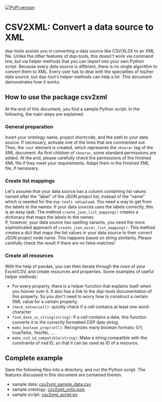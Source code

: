 [![PyPI version](https://badge.fury.io/py/dsp-tools.svg)](https://badge.fury.io/py/dsp-tools)

# CSV2XML: Convert a data source to XML
dsp-tools assists you in converting a data source like CSV/XLSX to an XML file. Unlike the other features of dsp-tools,
this doesn't work via command line, but via helper methods that you can import into your own Python script. Because
every data source is different, there is no single algorithm to convert them to XML. Every user has to deal with the 
specialties of his/her data source, but dsp-tool's helper methods can help a lot. This document demonstrates how it 
works. 

## How to use the package csv2xml
At the end of this document, you find a sample Python script. In the following, the main steps are explained. 

### General preparation
Insert your ontology name, project shortcode, and the path to your data source. If necessary, activate one of the lines
that are commented out.  
Then, the `root` element is created, which represents the `<knora>` tag of the XML document. As first children of 
`<knora>`, some standard permissions are added. At the end, please carefully check the permissions of the finished XML
file if they meet your requirements. Adapt them in the finished XML file, if necessary.

### Create list mappings
Let's assume that your data source has a column containing list values named after the "label" of the JSON project list, 
instead of the "name" which is needed for the `dsp-tools xmlupload`. You need a way to get from the labels to the names.
If your data sources uses the labels correctly, this is an easy task: The method `create_json_list_mapping()` creates a
dictionary that maps the labels to the names.  
If, however, your data source has spelling variants, you need the more sophisticated approach of 
`create_json_excel_list_mapping()`: This method creates a dict that maps the list values in your data source to their 
correct JSON project node name. This happens based on string similarity. Please carefully check the result if there are
no false matches!

### Create all resources
With the help of pandas, you can then iterate through the rows of your Excel/CSV, and create resources and properties. 
Some examples of useful helper methods:

 - For every property, there is a helper function that explains itself when you hoover over it. It also has a link to 
   the dsp-tools documentation of this property. So you don't need to worry how to construct a certain XML value for a 
   certain property. 
 - `check_notna(cell)`: quickly check if a cell contains at least one word-character
 - `find_date_in_string(string)`: If a cell contains a date, this function converts it to the correctly formatted DSP 
   date string.
 - `make_boolean_prop(cell)`: Recognizes many boolean formats: 0/1, true/false, Yes/No, ...
 - `make_xsd_id_compatible(string)`: Make a string compatible with the constraints of xsd:ID, so that it can be used as 
   ID of a resource.


## Complete example
Save the following files into a directory, and run the Python script. The features discussed in this document are
contained therein.

 - sample data: [csv2xml_sample_data.csv](assets/templates/csv2xml_sample_data.csv)
 - sample ontology: [csv2xml_onto.json](assets/templates/csv2xml_onto.json)
 - sample script: [csv2xml_script.py](assets/templates/csv2xml_script.py)
